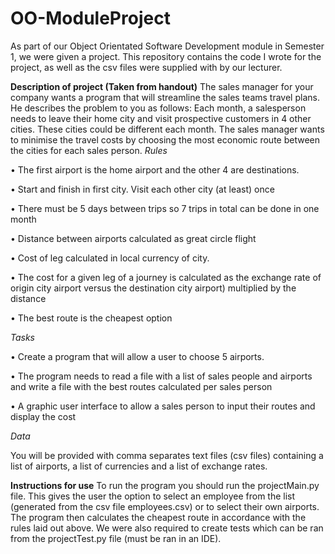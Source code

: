 # OO-ModuleProject
As part of our Object Orientated Software Development module in Semester 1, we were given a project. This repository contains the code I wrote for the project, as well as the csv files were supplied with by our lecturer.

**Description of project (Taken from handout)**
The sales manager for your company wants a program that will
streamline the sales teams travel plans. He describes the problem to
you as follows:
Each month, a salesperson needs to leave their home city and visit
prospective customers in 4 other cities. These cities could be different
each month. The sales manager wants to minimise the travel costs by
choosing the most economic route between the cities for each sales
person.
*Rules* 	

• The first airport is the home airport and the other 4 are
destinations.

• Start and finish in first city. Visit each other city (at least) once

• There must be 5 days between trips so 7 trips in total can be
done in one month

• Distance between airports calculated as great circle flight

• Cost of leg calculated in local currency of city.

• The cost for a given leg of a journey is calculated as the
exchange rate of origin city airport versus the destination city
airport) multiplied by the distance

• The best route is the cheapest option

*Tasks*

• Create a program that will allow a user to choose 5 airports.

• The program needs to read a file with a list of sales people and
airports and write a file with the best routes calculated per sales
person

• A graphic user interface to allow a sales person to input their
routes and display the cost

*Data*

You will be provided with comma separates text files (csv files)
containing a list of airports, a list of currencies and a list of exchange
rates.

**Instructions for use**
To run the program you should run the projectMain.py file. This gives the user the option to select an employee from the list (generated from the csv file employees.csv) or to select their own airports. The program then calculates the cheapest route in accordance with the rules laid out above. 
We were also required to create tests which can be ran from the projectTest.py file (must be ran in an IDE).
